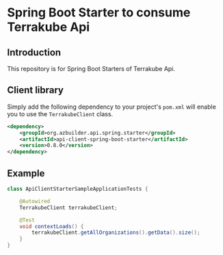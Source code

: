 # Spring Boot Starter to consume Terrakube Api

## Introduction

This repository is for Spring Boot Starters of Terrakube Api.

## Client library

Simply add the following dependency to your project's `pom.xml` will enable you to use the `TerrakubeClient` class.

```xml
<dependency>
    <groupId>org.azbuilder.api.spring.starter</groupId>
    <artifactId>api-client-spring-boot-starter</artifactId>
    <version>0.8.0</version>
</dependency>
```

## Example
```java
class ApiClientStarterSampleApplicationTests {

    @Autowired
    TerrakubeClient terrakubeClient;

    @Test
    void contextLoads() {
        terrakubeClient.getAllOrganizations().getData().size();
    }
}
```

